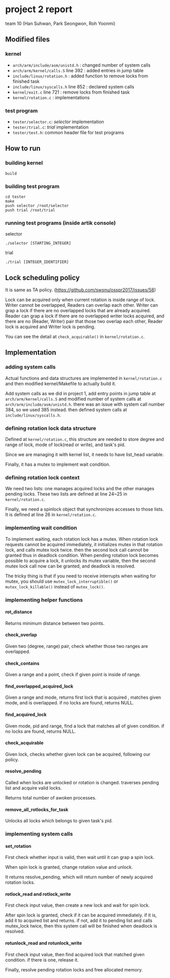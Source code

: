 # project 2 report
team 10 (Han Suhwan, Park Seongwon, Roh Yoonmi)


## Modified files

### kernel
* `arch/arm/include/asm/unistd.h` : changed number of system calls
* `arch/arm/kernel/calls.S` line 392 : added entries in jump table
* `include/linux/rotation.h` : added function to remove locks from finished task
* `include/linux/syscalls.h` line 852 : declared system calls
* `kernel/exit.c` line 721 : remove locks from finished task
* `kernel/rotation.c` : implementations


### test program
* `tester/selector.c`: *selector* implementation
* `tester/trial.c`: *trial* implementation
* `tester/test.h`: common header file for test programs


## How to run

### building kernel
```
build
```


### building test program
```
cd tester
make
push selector /root/selector
push trial /root/trial
```


### running test programs (inside artik console)
selector
```
./selector [STARTING_INTEGER]
```

trial
```
./trial [INTEGER_IDENTIFIER]
```


## Lock scheduling policy

It is same as TA policy. (https://github.com/swsnu/osspr2017/issues/58)

Lock can be acquired only when current rotation is inside range of lock.
Writer cannot be overlapped, Readers can overlap each other.
Writer can grap a lock if there are no overlapped locks that are already acquired.
Reader can grap a lock if there are no overlapped writer locks acquired, and there are no (Reader, Writer) pair that those two overlap each other, Reader lock is acquired and Writer lock is pending.

You can see the detail at `check_acquirable()` in `kernel/rotation.c`.

## Implementation

### adding system calls
Actual functions and data structures are implemented in `kernel/rotation.c` and then modified kernel/Makefile to actually build it.

Add system calls as we did in project 1, add entry points in jump table at `arch/arm/kernel/calls.S` and modified number of system calls at `arch/arm/include/asm/unistd.h`. there was an issue with system call number 384, so we used 385 instead. then defined system calls at `include/linux/syscalls.h`.


### defining rotation lock data structure

Defined at `kernel/rotation.c`, this structure are needed to store degree and range of lock, mode of lock(read or write), and task's pid.

Since we are managing it with kernel list, it needs to have list_head variable.

Finally, it has a mutex to implement wait condition.


### defining rotation lock context

We need two lists: one manages acquired locks and the other manages pending locks. These two lists are defined at line 24~25 in `kernel/rotation.c`.

Finally, we need a spinlock object that synchronizes accesses to those lists. It is defined at line 26 in `kernel/rotation.c`.


### implementing wait condition

To implement waiting, each rotation lock has a mutex.
When rotation lock requests cannot be acquired immediately, it initializes mutex in that rotation lock, and calls mutex lock twice. then the second lock call cannot be granted thus in deadlock condition.
When pending rotation lock becomes possible to acquire a lock, it unlocks its mutex variable, then the second mutex lock call now can be granted, and deadlock is resolved.

The tricky thing is that if you need to receive interrupts when waiting for mutex, you should use `mutex_lock_interruptible()` or `mutex_lock_killable()` instead of `mutex_lock()`.


### implementing helper functions

#### rot_distance

Returns minimum distance between two points.

#### check_overlap

Given two (degree, range) pair, check whether those two ranges are overlapped.

#### check_contains

Given a range and a point, check if given point is inside of range.

#### find\_overlapped\_acquired\_lock

Given a range and mode, returns first lock that is acquired , matches given mode, and is overlapped. if no locks are found, returns NULL.

#### find\_acquired\_lock

Given mode, pid and range, find a lock that matches all of given condition. if no locks are found, returns NULL.

#### check_acquirable

Given lock, checks whether given lock can be acquired, following our policy.

#### resolve_pending

Called when locks are unlocked or rotation is changed. traverses pending list and acquire valid locks.

Returns total number of awoken processes.

#### remove\_all\_rotlocks\_for\_task

Unlocks all locks which belongs to given task's pid.


### implementing system calls

#### set_rotation

First check whether input is valid, then wait until it can grap a spin lock.

When spin lock is granted, change rotation value and unlock.

It returns resolve_pending, which will return number of newly acquired rotation locks.

#### rotlock\_read and rotlock\_write

First check input value, then create a new lock and wait for spin lock.

After spin lock is granted, check if it can be acquired immediately. if it is, add it to acquired list and returns. if not, add it to pending list and calls mutex_lock twice, then this system call will be finished when deadlock is resolved.

#### rotunlock\_read and rotunlock\_write

First check input value, then find acquired lock that matched given condition. if there is one, release it.

Finally, resolve pending rotation locks and free allocated memory.

